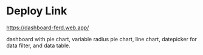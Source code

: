 # Deploy Link  
https://dashboard-ferd.web.app/

dashboard with pie chart, variable radius pie chart, line chart, datepicker for data filter, and data table.

